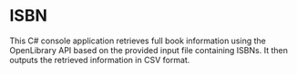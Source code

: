# ISBN
This C# console application retrieves full book information using the OpenLibrary API based on the provided input file containing ISBNs. It then outputs the retrieved information in CSV format.
